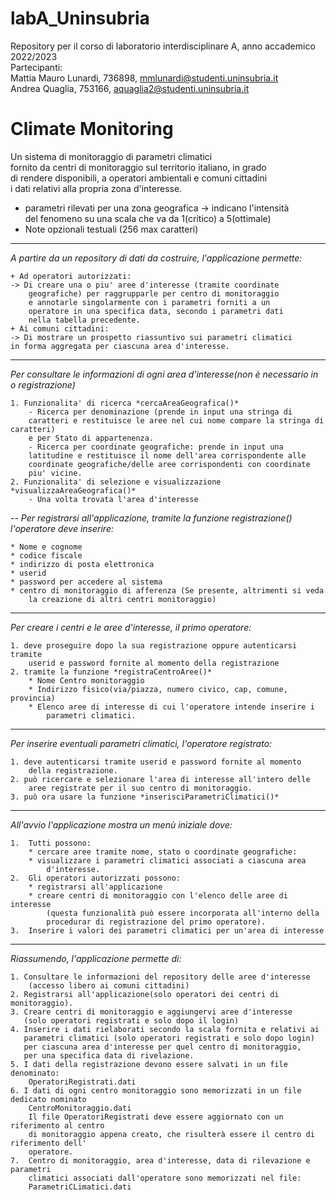 # labA_Uninsubria
Repository per il corso di laboratorio interdisciplinare A, anno accademico 2022/2023\
Partecipanti:\
Mattia Mauro Lunardi, 736898, mmlunardi@studenti.uninsubria.it\
Andrea Quaglia, 753166, aquaglia2@studenti.uninsubria.it

# Climate Monitoring
Un sistema di monitoraggio di parametri climatici\
fornito da centri di monitoraggio sul territorio italiano, in grado\
di rendere disponibili, a operatori ambientali e comuni cittadini\
i dati relativi alla propria zona d'interesse.

+ parametri rilevati per una zona geografica -> indicano l'intensità\
del fenomeno su una scala che va da 1(critico) a 5(ottimale)
+ Note opzionali testuali (256 max caratteri)
---
*A partire da un repository di dati da costruire, l'applicazione permette:*

	+ Ad operatori autorizzati:
	-> Di creare una o piu' aree d'interesse (tramite coordinate
		geografiche) per raggrupparle per centro di monitoraggio
		e annotarle singolarmente con i parametri forniti a un
		operatore in una specifica data, secondo i parametri dati
		nella tabella precedente.
	+ Ai comuni cittadini:
	-> Di mostrare un prospetto riassuntivo sui parametri climatici
	in forma aggregata per ciascuna area d'interesse.
---
*Per consultare le informazioni di ogni area d'interesse(non è necessario in o registrazione)*

	1. Funzionalita' di ricerca *cercaAreaGeografica()*
		- Ricerca per denominazione (prende in input una stringa di
		caratteri e restituisce le aree nel cui nome compare la stringa di caratteri)
		e per Stato di appartenenza.
		- Ricerca per coordinate geografiche: prende in input una
		latitudine e restituisce il nome dell'area corrispondente alle
		coordinate geografiche/delle aree corrispondenti con coordinate
		piu' vicine.
	2. Funzionalita' di selezione e visualizzazione *visualizzaAreaGeografica()*
		- Una volta trovata l'area d'interesse 
--
*Per registrarsi all'applicazione, tramite la funzione registrazione() l'operatore deve inserire:*

	* Nome e cognome
	* codice fiscale
	* indirizzo di posta elettronica
	* userid
	* password per accedere al sistema
	* centro di monitoraggio di afferenza (Se presente, altrimenti si veda
		la creazione di altri centri monitoraggio)
---
*Per creare i centri e le aree d'interesse, il primo operatore:*

	1. deve proseguire dopo la sua registrazione oppure autenticarsi tramite
		userid e password fornite al momento della registrazione
	2. tramite la funzione *registraCentroAree()* 
		* Nome Centro monitoraggio
		* Indirizzo fisico(via/piazza, numero civico, cap, comune, provincia)
		* Elenco aree di interesse di cui l'operatore intende inserire i
			parametri climatici.
---
*Per inserire eventuali parametri climatici, l'operatore registrato:*

	1. deve autenticarsi tramite userid e password fornite al momento
		della registrazione.
	2. può ricercare e selezionare l'area di interesse all'intero delle
		aree registrate per il suo centro di monitoraggio.
	3. può ora usare la funzione *inserisciParametriClimatici()*
---
*All'avvio l'applicazione mostra un menù iniziale dove:*

	1.	Tutti possono:
		* cercare aree tramite nome, stato o coordinate geografiche:
		* visualizzare i parametri climatici associati a ciascuna area
			d'interesse.
	2. 	Gli operatori autorizzati possono:
		* registrarsi all'applicazione
		* creare centri di monitoraggio con l'elenco delle aree di interesse
			(questa funzionalità può essere incorporata all'interno della
			procedurar di registrazione del primo operatore).
	3. 	Inserire i valori dei parametri climatici per un'area di interesse

---
*Riassumendo, l'applicazione permette di:*

	1. Consultare le informazioni del repository delle aree d'interesse
		(accesso libero ai comuni cittadini)
	2. Registrarsi all'applicazione(solo operatori dei centri di monitoraggio).
	3. Creare centri di monitoraggio e aggiungervi aree d'interesse
	   (solo operatori registrati e solo dopo il login)
	4. Inserire i dati rielaborati secondo la scala fornita e relativi ai
	   parametri climatici (solo operatori registrati e solo dopo login)
	   per ciascuna area d'interesse per quel centro di monitoraggio,
	   per una specifica data di rivelazione.
	5. I dati della registrazione devono essere salvati in un file denominato:
		OperatoriRegistrati.dati
	6. I dati di ogni centro monitoraggio sono memorizzati in un file dedicato nominato
		CentroMonitoraggio.dati
		Il file OperatoriRegistrati deve essere aggiornato con un riferimento al centro
		di monitoraggio appena creato, che risulterà essere il centro di riferimento dell'
		operatore.
	7.	Centro di monitoraggio, area d'interesse, data di rilevazione e parametri
		climatici associati dall'operatore sono memorizzati nel file:
		ParametriCLimatici.dati


